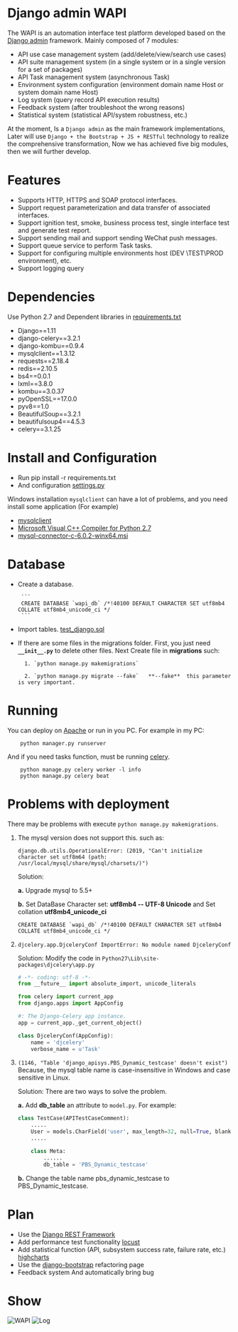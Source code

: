 # Django admin WAPI
The WAPI is an automation interface test platform
developed based on the [Django admin](https://docs.djangoproject.com/en/2.0/ref/contrib/admin/) framework.
Mainly composed of 7 modules:

- API use case management system (add/delete/view/search use cases)
- API suite management system (in a single system or in a single version for a set of packages)
- API Task management system (asynchronous Task)
- Environment system configuration (environment domain name Host or system domain name Host)
- Log system (query record API execution results)
- Feedback system (after troubleshoot the wrong reasons)
- Statistical system (statistical API/system robustness, etc.)

At the moment, Is a ` Django admin ` as the main framework implementations,
Later will use ` Django + the Bootstrap + JS + RESTful ` technology to realize the comprehensive transformation,
Now we has achieved five big modules, then we will further develop.

# Features
* Supports HTTP, HTTPS and SOAP protocol interfaces.
* Support request parameterization and data transfer of associated interfaces.
* Support ignition test, smoke, business process test, single interface test and generate test report.
* Support sending mail and support sending WeChat push messages.
* Support queue service to perform Task tasks.
* Support for configuring multiple environments host (DEV \TEST\PROD environment), etc.
* Support logging query

# Dependencies
Use Python 2.7 and
Dependent libraries in [requirements.txt](https://github.com/wangxinglong007/WAPI/blob/master/requirements.txt)
* Django==1.11
* django-celery==3.2.1
* django-kombu==0.9.4
* mysqlclient==1.3.12
* requests==2.18.4
* redis==2.10.5
* bs4==0.0.1
* lxml==3.8.0
* kombu==3.0.37
* pyOpenSSL==17.0.0
* pyv8==1.0
* BeautifulSoup==3.2.1
* beautifulsoup4==4.5.3
* celery==3.1.25


# Install and Configuration
* Run pip install -r requirements.txt
* And configuration [settings.py](https://github.com/wangxinglong007/WAPI/blob/master/ApiCaseSystem/settings.py)


Windows installation `mysqlclient` can have a lot of problems, and you need
install some application (For example)

* [mysqlclient](https://www.lfd.uci.edu/~gohlke/pythonlibs/#mysqlclient)
* [Microsoft Visual C++ Compiler for Python 2.7](https://www.microsoft.com/en-us/download/details.aspx?id=44266)
* [mysql-connector-c-6.0.2-winx64.msi](https://dev.mysql.com/downloads/connector/c/6.0.html)

# Database
* Create a database.

       ```
       CREATE DATABASE `wapi_db` /*!40100 DEFAULT CHARACTER SET utf8mb4 COLLATE utf8mb4_unicode_ci */
       ```
* Import tables. [test_django.sql](https://github.com/wangxinglong007/WAPI/blob/master/test_django.sql)

* If there are some files in the migrations folder. First, you just need **`__init__.py`** to delete other files.
    Next Create file in **migrations**  such:

        1. `python manage.py makemigrations`

        2. `python manage.py migrate --fake`   **--fake**  this parameter is very important.

# Running
You can deploy on [Apache](https://docs.djangoproject.com/en/1.11/howto/deployment/wsgi/modwsgi/) or run in you PC.
For example in my PC:

        python manager.py runserver
And if you need tasks function, must be running [celery](http://docs.celeryproject.org/en/3.1/django/index.html).

        python manage.py celery worker -l info
        python manage.py celery beat

# Problems with deployment
There may be problems with execute `python manage.py makemigrations`.
1.  The mysql version does not support this. such as:

    ```django.db.utils.OperationalError: (2019, "Can't initialize character set utf8m64 (path: /usr/local/mysql/share/mysql/charsets/)")```

    Solution:

    **a.** Upgrade mysql to 5.5+

    **b.** Set DataBase Character set:  **utf8mb4 -- UTF-8 Unicode** and Set collation **utf8mb4_unicode_ci**
       ```mysql
       CREATE DATABASE `wapi_db` /*!40100 DEFAULT CHARACTER SET utf8mb4 COLLATE utf8mb4_unicode_ci */
       ```

2.  `djcelery.app.DjceleryConf ImportError: No module named DjceleryConf`

    Solution: Modify the code in `Python27\Lib\site-packages\djcelery\app.py`
    ```python
    # -*- coding: utf-8 -*-
    from __future__ import absolute_import, unicode_literals

    from celery import current_app
    from django.apps import AppConfig

    #: The Django-Celery app instance.
    app = current_app._get_current_object()

    class DjceleryConf(AppConfig):
        name = 'djcelery'
        verbose_name = u'Task'
    ```

3.  `(1146, "Table 'django_apisys.PBS_Dynamic_testcase' doesn't exist")` Because, the mysql table name is case-insensitive in Windows and case sensitive in Linux.

    Solution: There are two ways to solve the problem.

    **a.** Add **db_table** an attribute to `model.py`. For example:
    ```python
    class TestCase(APITestCaseComment):
        .....
        User = models.CharField('user', max_length=32, null=True, blank=True)
        .....

        class Meta:
            ......
            db_table = 'PBS_Dynamic_testcase'
    ```

    **b.** Change the table name pbs_dynamic_testcase to PBS_Dynamic_testcase.

# Plan
* Use the [Django REST Framework](http://www.django-rest-framework.org/)
* Add performance test functionality [locust](https://docs.locust.io/en/latest/)
* Add statistical function (API, subsystem success rate, failure rate, etc.)  [highcharts](https://www.hcharts.cn/demo/highcharts)
* Use the [django-bootstrap](https://github.com/zostera/django-bootstrap4) refactoring page
* Feedback system And automatically bring bug

# Show
![WAPI](https://github.com/wangxinglong007/WAPI/blob/master/PBS_Dynamic/media/introduce_img/wapi.gif)
![Log](https://github.com/wangxinglong007/WAPI/blob/master/PBS_Dynamic/media/introduce_img/log.gif)
